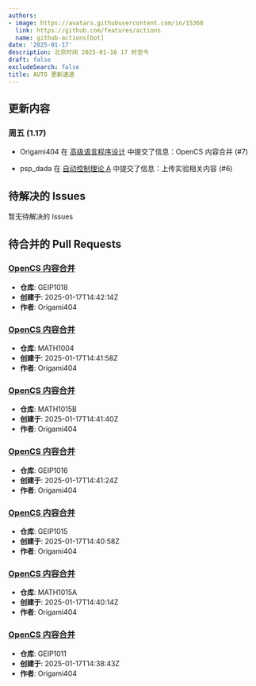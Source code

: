 ```yaml
---
authors:
- image: https://avatars.githubusercontent.com/in/15368
  link: https://github.com/features/actions
  name: github-actions[bot]
date: '2025-01-17'
description: 北京时间 2025-01-16 17 时至今
draft: false
excludeSearch: false
title: AUTO 更新速递
---
```


## 更新内容

### 周五 (1.17)

- Origami404 在 [高级语言程序设计](https://github.com/HITSZ-OpenAuto/COMP2021) 中提交了信息：OpenCS 内容合并 (#7)

- psp_dada 在 [自动控制理论 A](https://github.com/HITSZ-OpenAuto/AUTO3001A) 中提交了信息：上传实验相关内容 (#6)

## 待解决的 Issues

暂无待解决的 Issues

## 待合并的 Pull Requests

### [OpenCS 内容合并](https://github.com/HITSZ-OpenAuto/GEIP1018/pull/6)

- **仓库**: GEIP1018
- **创建于**: 2025-01-17T14:42:14Z
- **作者**: Origami404

### [OpenCS 内容合并](https://github.com/HITSZ-OpenAuto/MATH1004/pull/9)

- **仓库**: MATH1004
- **创建于**: 2025-01-17T14:41:58Z
- **作者**: Origami404

### [OpenCS 内容合并](https://github.com/HITSZ-OpenAuto/MATH1015B/pull/8)

- **仓库**: MATH1015B
- **创建于**: 2025-01-17T14:41:40Z
- **作者**: Origami404

### [OpenCS 内容合并](https://github.com/HITSZ-OpenAuto/GEIP1016/pull/7)

- **仓库**: GEIP1016
- **创建于**: 2025-01-17T14:41:24Z
- **作者**: Origami404

### [OpenCS 内容合并](https://github.com/HITSZ-OpenAuto/GEIP1015/pull/2)

- **仓库**: GEIP1015
- **创建于**: 2025-01-17T14:40:58Z
- **作者**: Origami404

### [OpenCS 内容合并](https://github.com/HITSZ-OpenAuto/MATH1015A/pull/10)

- **仓库**: MATH1015A
- **创建于**: 2025-01-17T14:40:14Z
- **作者**: Origami404

### [OpenCS 内容合并](https://github.com/HITSZ-OpenAuto/GEIP1011/pull/15)

- **仓库**: GEIP1011
- **创建于**: 2025-01-17T14:38:43Z
- **作者**: Origami404

